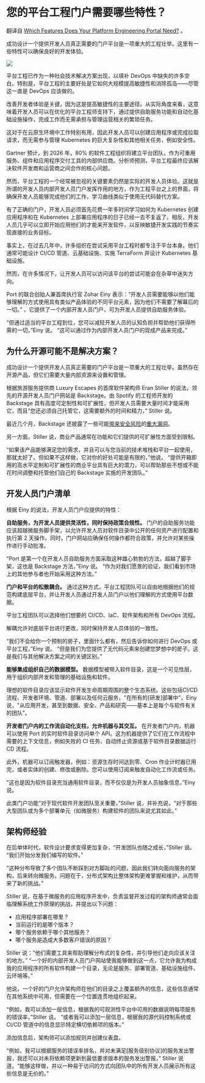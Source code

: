 # 您的平台工程门户需要哪些特性？

翻译自 [Which Features Does Your Platform Engineering Portal Need?](https://thenewstack.io/which-features-does-your-platform-engineering-portal-need/) 。

成功设计一个提供开发人员真正需要的门户平台是一项重大的工程壮举。这里有一些特性可以确保良好的开发体验。

![](https://cdn.thenewstack.io/media/2023/03/23cc9375-legos-blue-1-1024x576.jpg)

平台工程已作为一种社会技术解决方案出现，以填补 DevOps 中缺失的许多空白。特别是，平台工程的主要好处是它如何大规模提高敏捷性和消除孤岛——尽管这一直是 DevOps 应该做的。

改善开发者体验是关键，因为这是提高敏捷性的主要途径。从实际角度来看，这意味着开发人员可以在优化的平台工程师支持下，通过提供自助服务功能和自动化基础设施操作，完成工作而无需承担与管理运营相关的繁琐任务。

这对于在云原生环境中工作特别有用，因此开发人员可以创建应用程序或完成拉取请求，而无需参与管理 Kubernetes 的巨大复杂性和其他相关任务，例如安全性。

Gartner 预计，到 2026 年，80% 的软件工程组织将建立平台团队，作为可重用服务、组件和应用程序交付工具的内部供应商。分析师预测，平台工程最终应该解决软件开发商和运营商之间合作的核心问题。

然而，平台工程的一个经常被忽视的关键要素仍然是实际的开发人员体验。这就是所谓的开发人员内部开发人员门户发挥作用的地方，作为工程平台之上的界面，将确保开发人员能够完成他们的工作，学习曲线类似于使用无代码替代方案。

有了正确的门户，开发人员必须首先花费一年多时间学习如何为 Kubernetes 创建应用程序和在 Kubernetes 上部署应用程序的日子已经一去不复返了。相反，开发人员几乎可以立即开始应用他们的才能来开发软件，以反映敏捷开发实践的节奏实现直接的业务目标。

事实上，在过去几年中，许多组织在尝试采用平台工程时都专注于平台本身。他们通常可能设计 CI/CD 管道、云基础设施、实施 TerraForm 并设计 Kubernetes 基础设施。

然而，在许多情况下，让开发人员可以访问该平台的尝试可能会在杂草中迷失方向。

Port 的联合创始人兼首席执行官 Zohar Einy 表示：“开发人员需要能够以他们能够理解的方式使用具有类似产品体验的不同平台元素，因为他们不需要了解幕后的一切。” ，它提供了一个内部开发人员门户，可为开发人员提供自助服务体验。

“但通过适当的平台工程到位，您可以减轻开发人员的认知负担并帮助他们获得所需的一切，”Einy 说。 “这可以通过作为内部开发人员门户的现成产品来完成。”

## 为什么开源可能不是解决方案？

成功设计一个提供开发人员真正需要的门户平台是一项重大的工程壮举。虽然存在开源产品，但它们需要大量内部资源来设置和管理。

根据旅游服务提供商 Luxury Escapes 的首席软件架构师 Eran Stiller 的说法，领先的开源开发人员门户网站是 Backstage。由 Spotify 的工程师开发的 Backstage 具有高度可定制性和可扩展性，但开发人员需要大量时间才能采用它，而且“您还必须自己托管它，这需要额外的时间和精力，” Stiller 说。


最近几个月，Backstage 还披露了一些可能[带来安全风险](https://thenewstack.io/xss-vulnerability-discovered-in-backstage-software-catalog/)的[重大漏洞](https://thenewstack.io/oxeye-finds-bad-spotify-backstage-javascript-vulnerability/)。

另一方面，Stiller 说，商业产品通常在功能和它们提供的可扩展性方面受到限制。

“如果该产品能够满足您的需求，并且可以与您当前的技术堆栈和平台一起使用，那就太好了。但如果不这样做，它对你的好处可能是有限的，”他说。 “提供开箱即用的高水平定制和可扩展性的商业平台具有巨大的潜力，可以帮助那些不想或不能花时间调整和托管他们自己的 Backstage 实施的开发团队。”

## 开发人员门户清单

根据 Einy 的说法，开发人员门户应提供的特性：

**自助服务，为开发人员提供灵活性，同时保持政策合规性。** 门户的自助服务功能应该超越微服务脚手架，以允许开发人员对软件目录中公开的任何资产进行配置和执行第 2 天操作。同时，门户网站应确保任何操作都符合政策，并允许对某些操作进行手动批准。

“Port 是第一个在开发人员自助服务方面采取这种雄心勃勃的方法，超越了脚手架，这也是 Backstage 方法，”Einy 说。 “作为对我们愿景的验证，我们看到市场上的其他参与者也开始采用这种方法。”

**门户和平台的松散耦合。** 通过这种方式，平台工程团队可以自由地根据他们的规范构建底层平台，并让开发人员通过开发人员门户以他们理解的方式使用平台数据。

平台工程团队可以选择他们想要的 CI/CD、IaC、软件架构和所有 DevOps 流程。

解耦允许对底层平台进行更改，同时保持开发人员体验的一致性。

“我们不会给你一个预制的房子，里面什么都有，然后告诉你如何进行 DevOps 或平台工程，”Einy 说。 “但是我们为您提供了无代码元素来创建您梦想中的房子。这是我们与其他解决方案之间的关键区别。”

**能够集成组织自己的数据模型。** 数据模型被带入软件目录，这是一个可见性层，用于组织内部开发和管理的基础设施和软件。

理想的软件目录应该显示软件开发生命周期周围的整个生态系统。这些包括CI/CD流程、开发者环境、管道、部署以及任何云服务，"在所有的[研发]部署中"，Einy说，"从应用开发，甚至到数据、安全、产品和研究——基本上是每个与软件有关的团队"。

**开发者门户内的工作流自动化支柱，允许机器与其交互。** 在开发者门户内，机器可以使用 Port 的实时软件目录访问单个 API。这为机器提供了它们在工作流程中需要的上下文信息，例如失败的 CI 任务、自动终止资源或基于软件目录数据运行 CD 流程。

此外，机器可以订阅触发器，例如：资源生存时间达到零、Cron 作业计时器已用完，或者实体的创建、修改或删除。您可以使用订阅来触发自动化工作流或任务。

“这也是因为软件目录充当通用软件目录，而不仅仅是为开发人员抽象信息，”Einy 说。

此类门户功能“对于现代软件开发团队至关重要，”Stiller 说，并补充说，“对于那些大型团队或为多个部署单元（如微服务）构建软件的团队来说尤其如此。”

## 架构师经验

在后单体时代，软件设计要求变得更加复杂，“开发团队也随之成长，”Stiller 说。 “我们开始分发我们编写的软件。”

“这种分布导致了多个团队不断踩到对方脚趾的问题，因此我们转向面向服务的架构，后来转向微服务。问题在于，分布式架构比整体架构更难掌握和维护，从而带来了新的挑战。”

Stiller 说，在基于微服务的应用程序开发中，负责监督开发过程的架构师通常会面临理解系统工作原理的挑战，并提出以下问题：

* 应用程序部署在哪里？
* 当前运行的是哪个版本？
* 哪个服务依赖于哪个其他服务？
* 哪个服务是造成大多数客户错误的原因？

Stiller 说：“他们需要工具来帮助理解分布式的复杂性，并引导他们走向应该关注的地方。” “一个好的内部开发人员门户网站使我能够做到这一点，它允许我为构成我的应用程序的所有软件构建一个目录，无论是服务、部署管道、基础设施组件、​​云环境等。”

他说，一个好的门户允许架构师在他们的目录之上覆盖额外的信息，这些信息通常在其他系统中可用，但需要在一个位置连贯地组织起来。

“例如，我可以添加一层信息，根据我的可观测性平台中可用的数据说明每项服务的错误率，”Stiller 说。 “或者我可以添加一层信息，根据我的源代码控制系统或 CI/CD 管道中的信息显示特定横切依赖项的版本。”

添加信息后，架构师可以添加规则并创建仪表盘。

“例如，我可以根据服务的错误率排名，并对未满足[服务级别协议]的服务发出警报，我还可以对未将依赖项更新到最低要求版本的服务发出警报，” Stiller 说道。“能够这样做，并以一种易于访问的方式向团队中的所有开发人员展示所有这些信息是无价的。”
